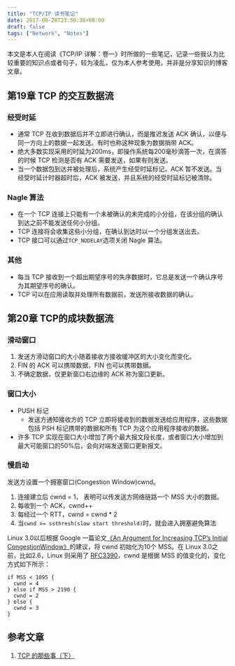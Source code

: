 ```yaml
---
title: "TCP/IP 读书笔记"
date: 2017-08-28T23:50:38+08:00
draft: false
tags: ["Network", "Notes"]
---
```


本文是本人在阅读《TCP/IP 详解：卷一》时所做的一些笔记，记录一些我认为比较重要的知识点或者句子，较为凌乱，仅为本人参考使用，并非是分享知识的博客文章。

<!--more-->

## 第19章 TCP 的交互数据流

### 经受时延

+ 通常 TCP 在收到数据后并不立即进行确认，而是推迟发送 ACK 确认，以便与同一方向上的数据一起发送。有时也称这种现象为数据捎带 ACK。
+ 绝大多数实现采用的时延为200ms，即操作系统每200毫秒滴答一次，在滴答的时候 TCP 检测是否有 ACK 需要发送，如果有则发送。
+ 当一个数据包到达并被处理后，系统产生经受时延标记，ACK 暂不发送。当经受时延计时器超时后，ACK 被发送，并且系统的经受时延标记被清除。

### Nagle 算法

+ 在一个 TCP 连接上只能有一个未被确认的未完成的小分组，在该分组的确认到达之前不能发送任何小分组。
+ TCP 连接将会收集这些小分组，在确认到达时以一个分组发送出去。
+ TCP 接口可以通过`TCP_NODELAY`选项关闭 Nagle 算法。

### 其他

* 每当 TCP 接收到一个超出期望序号的失序数据时，它总是发送一个确认序号为其期望序号的确认。
* TCP 可以在应用读取并处理所有数据前，发送所接收数据的确认。


## 第20章 TCP的成块数据流

### 滑动窗口

1. 发送方滑动窗口的大小随着接收方接收缓冲区的大小变化而变化。
2. FIN 的 ACK 可以携带数据，FIN 也可以携带数据。
3. 不确定数据，仅更新窗口右边缘的 ACK 称为窗口更新。

### 窗口大小

+ PUSH 标记
  + 发送方通知接收方的 TCP 立即将接收到的数据发送给应用程序，这些数据包括 PSH 标记携带的数据和所有 TCP 为这个应用程序接收的数据。
+ 许多 TCP 实现在窗口大小增加了两个最大报文段长度，或者窗口大小增加到最大可能窗口的50%后，会向对端发送窗口更新报文。

### 慢启动

发送方设置一个拥塞窗口(Congestion Window)cwnd。

1. 连接建立后 cwnd = 1， 表明可以传发送方网络链路一个 MSS 大小的数据。
2. 每收到一个 ACK，cwnd++
3. 每经过一个 RTT，cwnd = cwnd * 2
4. 当`cwnd >= ssthresh(slow start threshold)`时，就会进入拥塞避免算法

Linux 3.0以后根据 Google 一篇论文[《An Argument for Increasing TCP’s Initial CongestionWindow》](http://static.googleusercontent.com/media/research.google.com/zh-CN//pubs/archive/36640.pdf)的建议，将 cwnd 初始化为10个 MSS。在 Linux 3.0之前，比如2.6，Linux 则采用了 [RFC3390](http://www.rfc-editor.org/rfc/rfc3390.txt)，cwnd 是根据 MSS 的值变化的，变化方式如下所示：

```
if MSS < 1095 {
  cwnd = 4
} else if MSS > 2190 {
  cwnd = 2
} else {
  cwnd = 3
}
```

## 参考文章

1. [TCP 的那些事（下）](https://coolshell.cn/articles/11609.html)
